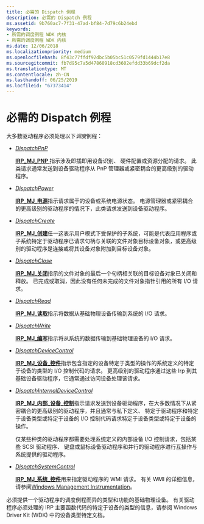 ```yaml
---
title: 必需的 Dispatch 例程
description: 必需的 Dispatch 例程
ms.assetid: 9b760ac7-7f31-47ad-bf84-7d79c6b24ebd
keywords:
- 所需的调度例程 WDK 内核
- 所需的调度例程 WDK 内核
ms.date: 12/06/2018
ms.localizationpriority: medium
ms.openlocfilehash: 8f43c77ffdf92dbc5b05bc51c0579fd1444b17e8
ms.sourcegitcommit: fb7d95c7a5d47860918cd3602efdd33b69dcf2da
ms.translationtype: MT
ms.contentlocale: zh-CN
ms.lasthandoff: 06/25/2019
ms.locfileid: "67373414"
---
```

# <a name="required-dispatch-routines"></a>必需的 Dispatch 例程

大多数驱动程序必须处理以下*调度*例程：

-   [*DispatchPnP*](https://docs.microsoft.com/windows-hardware/drivers/ddi/content/wdm/nc-wdm-driver_dispatch)

    [**IRP\_MJ\_PNP** ](https://docs.microsoft.com/windows-hardware/drivers/kernel/irp-mj-pnp)指示涉及即插即用设备识别、 硬件配置或资源分配的请求。 此类请求通常发送到设备驱动程序从 PnP 管理器或紧密耦合的更高级别的驱动程序。

-   [*DispatchPower*](https://docs.microsoft.com/windows-hardware/drivers/ddi/content/wdm/nc-wdm-driver_dispatch)

    [**IRP\_MJ\_电源**](https://docs.microsoft.com/windows-hardware/drivers/kernel/irp-mj-power)指示请求属于的设备或系统电源状态。 电源管理器或紧密耦合的更高级别的驱动程序的情况下，此类请求发送到设备驱动程序。

-   [*DispatchCreate*](https://docs.microsoft.com/windows-hardware/drivers/ddi/content/wdm/nc-wdm-driver_dispatch)

    [**IRP\_MJ\_创建**](https://docs.microsoft.com/windows-hardware/drivers/kernel/irp-mj-create)任一这表示用户模式下受保护的子系统，可能是代表应用程序或子系统特定于驱动程序已请求句柄与关联的文件对象目标设备对象，或更高级别的驱动程序是连接或将其设备对象附加到目标设备对象。

-   [*DispatchClose*](https://docs.microsoft.com/windows-hardware/drivers/ddi/content/wdm/nc-wdm-driver_dispatch)

    [**IRP\_MJ\_关闭**](https://docs.microsoft.com/windows-hardware/drivers/kernel/irp-mj-close)指示的文件对象的最后一个句柄相关联的目标设备对象已关闭和释放。 已完成或取消，因此没有任何未完成的文件对象指针引用的所有 I/O 请求。

-   [*DispatchRead*](https://docs.microsoft.com/windows-hardware/drivers/ddi/content/wdm/nc-wdm-driver_dispatch)

    [**IRP\_MJ\_读取**](https://docs.microsoft.com/windows-hardware/drivers/kernel/irp-mj-read)指示将数据从基础物理设备传输到系统的 I/O 请求。

-   [*DispatchWrite*](https://docs.microsoft.com/windows-hardware/drivers/ddi/content/wdm/nc-wdm-driver_dispatch)

    [**IRP\_MJ\_编写**](https://docs.microsoft.com/windows-hardware/drivers/kernel/irp-mj-write)指示将从系统的数据传输到基础物理设备的 I/O 请求。

-   [*DispatchDeviceControl*](https://docs.microsoft.com/windows-hardware/drivers/ddi/content/wdm/nc-wdm-driver_dispatch)

    [**IRP\_MJ\_设备\_控件**](https://docs.microsoft.com/windows-hardware/drivers/kernel/irp-mj-device-control)指示包含指定的设备特定于类型的操作的系统定义的特定于设备的类型的 I/O 控制代码的请求。 更高级别的驱动程序通过这些 Irp 到其基础设备驱动程序，它通常通过访问设备处理该请求。

-   [*DispatchInternalDeviceControl*](https://docs.microsoft.com/windows-hardware/drivers/ddi/content/wdm/nc-wdm-driver_dispatch)

    [**IRP\_MJ\_内部\_设备\_控制**](https://docs.microsoft.com/windows-hardware/drivers/kernel/irp-mj-internal-device-control)指示请求发送到设备驱动程序，在大多数情况下从紧密耦合的更高级别的驱动程序，并且通常与私下定义、 特定于驱动程序和特定于设备类型或特定于设备的 I/O 控制代码请求特定于设备类型或特定于设备的操作。

    仅某些种类的驱动程序都需要处理系统定义的内部设备 I/O 控制请求，包括某些 SCSI 驱动程序、 键盘或鼠标设备驱动程序和并行的驱动程序进行互操作与系统提供的驱动程序。

-   [*DispatchSystemControl*](https://docs.microsoft.com/windows-hardware/drivers/ddi/content/wdm/nc-wdm-driver_dispatch)

    [**IRP\_MJ\_系统\_控件**](https://docs.microsoft.com/windows-hardware/drivers/kernel/irp-mj-system-control)用来指定驱动程序的 WMI 请求。 有关 WMI 的详细信息，请参阅[Windows Management Instrumentation](implementing-wmi.md)。

必须提供一个驱动程序的调度例程而异的类型和功能的基础物理设备。 有关驱动程序必须处理的 IRP 主要函数代码的特定于设备的类型的信息，请参阅 Windows Driver Kit (WDK) 中的设备类型特定文档。

 

 





